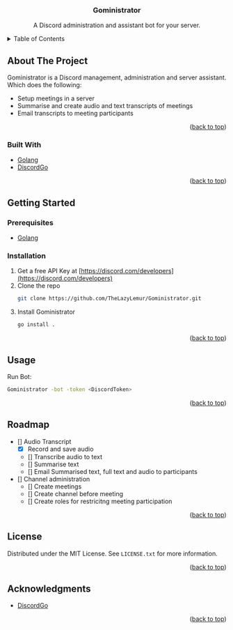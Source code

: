 <div id="top"></div>

<br />
<div align="center">

  <h3 align="center">Goministrator</h3>

  <p align="center">
  A Discord administration and assistant bot for your server.
  </p>
</div>



<!-- TABLE OF CONTENTS -->
<details>
  <summary>Table of Contents</summary>
  <ol>
    <li>
      <a href="#about-the-project">About The Project</a>
      <ul>
        <li><a href="#built-with">Built With</a></li>
      </ul>
    </li>
    <li>
      <a href="#getting-started">Getting Started</a>
      <ul>
        <li><a href="#prerequisites">Prerequisites</a></li>
        <li><a href="#installation">Installation</a></li>
      </ul>
    </li>
    <li><a href="#usage">Usage</a></li>
    <li><a href="#roadmap">Roadmap</a></li>
    <li><a href="#license">License</a></li>
    <li><a href="#acknowledgments">Acknowledgments</a></li>
  </ol>
</details>



<!-- ABOUT THE PROJECT -->
## About The Project

Goministrator is a Discord management, administration and server assistant. Which does the following:
* Setup meetings in a server
* Summarise and create audio and text transcripts of meetings
* Email transcripts to meeting participants



<p align="right">(<a href="#top">back to top</a>)</p>



### Built With

* [Golang](https://golang.org/) 
* [DiscordGo](https://github.com/bwmarrin/discordgo/)

<p align="right">(<a href="#top">back to top</a>)</p>


## Getting Started

### Prerequisites

* [Golang](https://golang.org/doc/install) 

### Installation

1. Get a free API Key at [https://discord.com/developers](https://discord.com/developers)
2. Clone the repo
   ```sh
   git clone https://github.com/TheLazyLemur/Goministrator.git
   ```
3. Install Goministrator
   ```sh
   go install .
   ```

<p align="right">(<a href="#top">back to top</a>)</p>


## Usage

Run Bot:
```bash
Goministrator -bot -token <DiscordToken>
```

<p align="right">(<a href="#top">back to top</a>)</p>


## Roadmap

- [] Audio Transcript
    - [x] Record and save audio
    - [] Transcribe audio to text
    - [] Summarise text
    - [] Email Summarised text, full text and audio to participants
- [] Channel administration
    - [] Create meetings
    - [] Create channel before meeting
    - [] Create roles for restricitng meeting participation


<p align="right">(<a href="#top">back to top</a>)</p>


## License

Distributed under the MIT License. See `LICENSE.txt` for more information.

<p align="right">(<a href="#top">back to top</a>)</p>


<!-- ACKNOWLEDGMENTS -->
## Acknowledgments

* [DiscordGo](https://choosealicense.com)

<p align="right">(<a href="#top">back to top</a>)</p>
